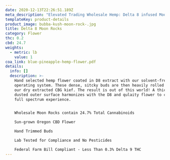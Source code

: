 ```yaml
---
date: 2020-12-13T22:26:51.189Z
meta_description: "Elevated Trading Wholesale Hemp: Delta 8 infused Moon Rocks"
templateKey: product-details
product_image: bubba-kush-moon-rock-.jpg
title: Delta 8 Moon Rocks
category: Flower
thc: 0.2
cbd: 24.7
weights:
  - metric: lb
    value: 1
coa_link: blue-pineapple-hemp-flower.pdf
details:
  info: []
  description: >-
    Hand selected hemp flower coated in D8 extract with our solvent-free
    operating system. These dense, sitcky buds are then heavily rolled through
    our dry extracted CBG kief. The result is out of this world! A thick, golden
    dusted outer surface harmonizes with the D8 and qulaity flower to create a
    full spectrum experience.


    Wholesale Moon Rocks contain 24.7% Total Cannabinoids

    Sun-grown Oregon CBD Flower

    Hand Trimmed Buds

    Lab Tested for Compliance and No Pesticides

    Federal Farm Bill Compliant - Less Than 0.3% Delta 9 THC
---
```

